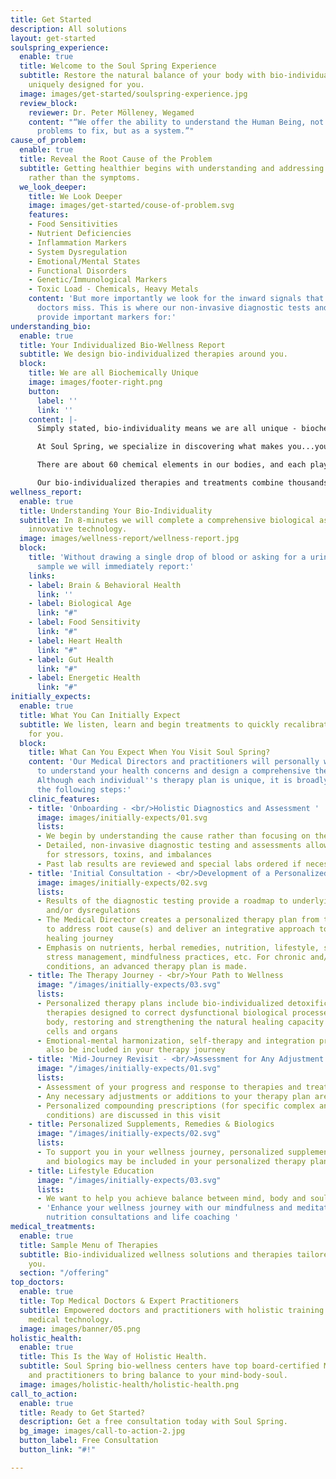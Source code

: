```yaml
---
title: Get Started
description: All solutions
layout: get-started
soulspring_experience:
  enable: true
  title: Welcome to the Soul Spring Experience
  subtitle: Restore the natural balance of your body with bio-individualized therapies
    uniquely designed for you.
  image: images/get-started/soulspring-experience.jpg
  review_block:
    reviewer: Dr. Peter Mölleney, Wegamed
    content: "“We offer the ability to understand the Human Being, not as a set of
      problems to fix, but as a system.”"
cause_of_problem:
  enable: true
  title: Reveal the Root Cause of the Problem
  subtitle: Getting healthier begins with understanding and addressing the root causes
    rather than the symptoms.
  we_look_deeper:
    title: We Look Deeper
    image: images/get-started/couse-of-problem.svg
    features:
    - Food Sensitivities
    - Nutrient Deficiencies
    - Inflammation Markers
    - System Dysregulation
    - Emotional/Mental States
    - Functional Disorders
    - Genetic/Immunological Markers
    - Toxic Load - Chemicals, Heavy Metals
    content: 'But more importantly we look for the inward signals that most other
      doctors miss. This is where our non-invasive diagnostic tests and assessments
      provide important markers for:'
understanding_bio:
  enable: true
  title: Your Individualized Bio-Wellness Report
  subtitle: We design bio-individualized therapies around you.
  block:
    title: We are all Biochemically Unique
    image: images/footer-right.png
    button:
      label: ''
      link: ''
    content: |-
      Simply stated, bio-individuality means we are all unique - biochemically, physically, emotionally, and mentally. So why would we accept a “universal” approach to addressing our own unique health and nutritional needs?

      At Soul Spring, we specialize in discovering what makes you...you. We understand that biological factors and stress factors influence your personality, behavior, mental health and immune system.

      There are about 60 chemical elements in our bodies, and each plays a key role in the expression of our genes. We inherit characteristics from our parents, as well as from ancestors on both sides of our family. While diet and stressful life events can create **biochemical imbalances**, the root cause of health challenges often goes back to genetics and epigenetics (the influence of environmental factors in a person’s life that turns genes ‘on’ and ‘off’ without changing the DNA sequence). Additionally, **nutrient imbalances** -- both deficiencies and excess -- can alter brain levels of key neurotransmitters and in turn lead to brain and behavioral health issues.

      Our bio-individualized therapies and treatments combine thousands of years of natural medicine wisdom with cutting-edge technology to address these imbalances and restore your body’s natural ability to heal itself. Find out how Soul Spring can design a bio-individualized experience for you....
wellness_report:
  enable: true
  title: Understanding Your Bio-Individuality
  subtitle: In 8-minutes we will complete a comprehensive biological assessment using
    innovative technology.
  image: images/wellness-report/wellness-report.jpg
  block:
    title: 'Without drawing a single drop of blood or asking for a urine or stool
      sample we will immediately report:'
    links:
    - label: Brain & Behavioral Health
      link: ''
    - label: Biological Age
      link: "#"
    - label: Food Sensitivity
      link: "#"
    - label: Heart Health
      link: "#"
    - label: Gut Health
      link: "#"
    - label: Energetic Health
      link: "#"
initially_expects:
  enable: true
  title: What You Can Initially Expect
  subtitle: We listen, learn and begin treatments to quickly recalibrate what’s best
    for you.
  block:
    title: What Can You Expect When You Visit Soul Spring?
    content: 'Our Medical Directors and practitioners will personally work with you
      to understand your health concerns and design a comprehensive therapy plan.
      Although each individual''s therapy plan is unique, it is broadly divided into
      the following steps:'
    clinic_features:
    - title: 'Onboarding - <br/>Holistic Diagnostics and Assessment '
      image: images/initially-expects/01.svg
      lists:
      - We begin by understanding the cause rather than focusing on the symptoms
      - Detailed, non-invasive diagnostic testing and assessments allow us to look
        for stressors, toxins, and imbalances
      - Past lab results are reviewed and special labs ordered if necessary
    - title: 'Initial Consultation - <br/>Development of a Personalized Therapy Plan '
      image: images/initially-expects/02.svg
      lists:
      - Results of the diagnostic testing provide a roadmap to underlying imbalances
        and/or dysregulations
      - The Medical Director creates a personalized therapy plan from the roadmap
        to address root cause(s) and deliver an integrative approach to your unique
        healing journey
      - Emphasis on nutrients, herbal remedies, nutrition, lifestyle, sleep hygiene,
        stress management, mindfulness practices, etc. For chronic and/or complex
        conditions, an advanced therapy plan is made.
    - title: The Therapy Journey - <br/>Your Path to Wellness
      image: "/images/initially-expects/03.svg"
      lists:
      - Personalized therapy plans include bio-individualized detoxification and regeneration
        therapies designed to correct dysfunctional biological processes within the
        body, restoring and strengthening the natural healing capacity of the body's
        cells and organs
      - Emotional-mental harmonization, self-therapy and integration programs may
        also be included in your therapy journey
    - title: 'Mid-Journey Revisit - <br/>Assessment for Any Adjustment '
      image: "/images/initially-expects/01.svg"
      lists:
      - Assessment of your progress and response to therapies and treatment protocols
      - Any necessary adjustments or additions to your therapy plan are made
      - Personalized compounding prescriptions (for specific complex and/or chronic
        conditions) are discussed in this visit
    - title: Personalized Supplements, Remedies & Biologics
      image: "/images/initially-expects/02.svg"
      lists:
      - To support you in your wellness journey, personalized supplements, remedies
        and biologics may be included in your personalized therapy plan
    - title: Lifestyle Education
      image: "/images/initially-expects/03.svg"
      lists:
      - We want to help you achieve balance between mind, body and soul
      - 'Enhance your wellness journey with our mindfulness and meditation tools,
        nutrition consultations and life coaching '
medical_treatments:
  enable: true
  title: Sample Menu of Therapies
  subtitle: Bio-individualized wellness solutions and therapies tailored just for
    you.
  section: "/offering"
top_doctors:
  enable: true
  title: Top Medical Doctors & Expert Practitioners
  subtitle: Empowered doctors and practitioners with holistic training and transformative
    medical technology.
  image: images/banner/05.png
holistic_health:
  enable: true
  title: This Is the Way of Holistic Health.
  subtitle: Soul Spring bio-wellness centers have top board-certified Medical Doctors
    and practitioners to bring balance to your mind-body-soul.
  image: images/holistic-health/holistic-health.png
call_to_action:
  enable: true
  title: Ready to Get Started?
  description: Get a free consultation today with Soul Spring.
  bg_image: images/call-to-action-2.jpg
  button_label: Free Consultation
  button_link: "#!"

---
```

